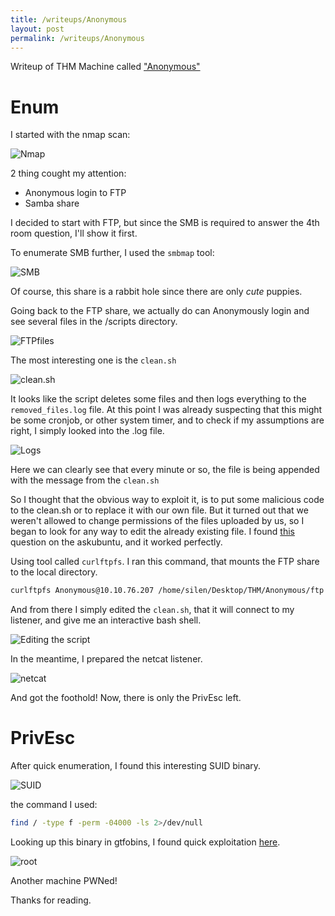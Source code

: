```yaml
---
title: /writeups/Anonymous
layout: post
permalink: /writeups/Anonymous
---
```

Writeup of THM Machine called <a href="https://tryhackme.com/r/room/anonymous">"Anonymous"</a>

# Enum

I started with the nmap scan:

![Nmap](/images/AnonymousNmap.png)

2 thing cought my attention:
- Anonymous login to FTP
- Samba share

I decided to start with FTP, but since the SMB is required to answer the 4th room question, I'll show it first.

To enumerate SMB further, I used the `smbmap` tool:

![SMB](/images/AnonymousSMB.png)

Of course, this share is a rabbit hole since there are only *cute* puppies.

Going back to the FTP share, we actually do can Anonymously login and see several files in the /scripts directory.

![FTPfiles](/images/AnonymousFTP.png)

The most interesting one is the `clean.sh`

![clean.sh](/images/AnonymousClean.png)

It looks like the script deletes some files and then logs everything to the `removed_files.log` file. At this point I was already suspecting that this might be some cronjob, or other system timer, and to check if my assumptions are right, I simply looked into the .log file.

![Logs](/images/AnonymousLogs.png) 

Here we can clearly see that every minute or so, the file is being appended with the message from the `clean.sh`

So I thought that the obvious way to exploit it, is to put some malicious code to the clean.sh or to replace it with our own file.
But it turned out that we weren't allowed to change permissions of the files uploaded by us, so I began to look for any way to edit the already existing file.
I found [this](https://askubuntu.com/questions/168300/edit-ftp-file-via-ubuntu-terminal) question on the askubuntu, and it worked perfectly.

Using tool called `curlftpfs`. I ran this command, that mounts the FTP share to the local directory.
```bash
curlftpfs Anonymous@10.10.76.207 /home/silen/Desktop/THM/Anonymous/ftp 
```

And from there I simply edited the `clean.sh`, that it will connect to my listener, and give me an interactive bash shell. 

![Editing the script](/images/AnonymousScriptEdit.png)

In the meantime, I prepared the netcat listener.

![netcat](/images/AnonymousListener.png)

And got the foothold!
Now, there is only the PrivEsc left.


# PrivEsc

After quick enumeration, I found this interesting SUID binary.

![SUID](/images/AnonymousSUID.png)

the command I used:
```bash
find / -type f -perm -04000 -ls 2>/dev/null
```

Looking up this binary in gtfobins, I found quick exploitation [here](https://gtfobins.github.io/gtfobins/env/).

![root](/images/AnonymousPWN.png)

Another machine PWNed!

Thanks for reading.

